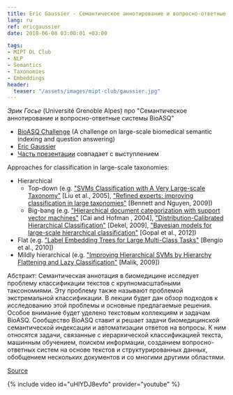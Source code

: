 ```yaml
---
title: Eric Gaussier - Семантическое аннотирование и вопросно-ответные системы BioASQ
lang: ru
ref: ericgaussier
date: 2018-06-08 03:00:01 +03:00

tags:
- MIPT DL Club
- NLP
- Semantics
- Taxonomies
- Embeddings
header:
  teaser: "/assets/images/mipt-club/gaussier.jpg"
---
```


_Эрик Госье_ (Université Grenoble Alpes) про "Семантическое аннотирование и вопросно-ответные системы BioASQ"

- [BioASQ Challenge](http://bioasq.org/participate/challenges) (A challenge on large-scale
biomedical semantic indexing and question answering)
- [Eric Gaussier](http://ama.liglab.fr/~gaussier/)
- [Часть презентации](http://statlearn.sfds.asso.fr/wp-content/uploads/2015/04/3-Gaussier.pdf) совпадает с выступлением

Approaches for classification in large-scale taxonomies:
* Hierarchical
  - Top-down (e.g. ["SVMs Classification with A Very Large-scale Taxonomy"](http://citeseerx.ist.psu.edu/viewdoc/download?doi=10.1.1.72.1506&rep=rep1&type=pdf) [Liu et al., 2005], ["Refined experts: improving classification in large taxonomies"](http://www.cs.cornell.edu/~nhnguyen/refined_experts.pdf) [Bennett and Nguyen, 2009])
  - Big-bang (e.g. ["Hierarchical document categorization with support vector machines"](https://dl.acm.org/citation.cfm?id=1031186) [Cai and Hofman , 2004], ["Distribution-Calibrated Hierarchical Classification"](https://papers.nips.cc/paper/3629-distribution-calibrated-hierarchical-classification.pdf) [Dekel, 2009], ["Bayesian models for large-scale hierarchical classification"](https://www.researchgate.net/publication/290780111_Bayesian_models_for_large-scale_hierarchical_classification) [Gopal et al., 2012])
* Flat (e.g. ["Label Embedding Trees for Large Multi-Class Tasks"](https://papers.nips.cc/paper/4027-label-embedding-trees-for-large-multi-class-tasks.pdf) [Bengio et al., 2010])
* Mildly hierarchical (e.g. ["Improving Hierarchical SVMs by Hierarchy Flattening and Lazy Classification"](http://citeseerx.ist.psu.edu/viewdoc/download?doi=10.1.1.628.5478&rep=rep1&type=pdf) [Malik, 2009])

Абстракт: Семантическая аннотация в биомедицине исследует проблему классификации текстов с крупномасштабными таксономиями. Эту проблему также называют проблемой экстремальной классификации. В лекции будет дан обзор подходов к исследованию этой проблемы и основные предлагаемые решения. Особое внимание будет уделено текстовым коллекциям и задачам BioASQ. Сообщество BioASQ ставит и решает задачи биомедицинской семантической индексации и автоматизации ответов на вопросы. К ним относятся задачи, связанные с иерархической классификацией текста, машинным обучением, поиском информации, созданием вопросно-ответных систем на основе текстов и структурированных данных, обобщением нескольких документов и со многими другими областями.

[Source](https://mipt.ru/education/departments/fpmi/events/erik_gose_semanticheskoe_annotirovanie_i_voprosno_otvetnye_sistemy_bioasq)

{% include video id="uHlYDJ8evfo" provider="youtube" %}
